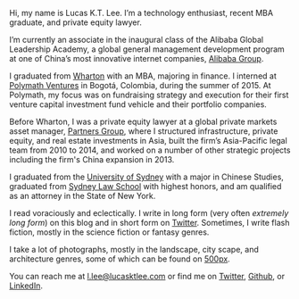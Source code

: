 <p class="lede">Hi, my name is Lucas K.T. Lee. I’m a technology enthusiast, recent <abbr>MBA</abbr> graduate, and private equity lawyer.</p>

I’m currently an associate in the inaugural class of the Alibaba Global Leadership Academy, a global general management development program at one of China’s most innovative internet companies, [Alibaba Group](http://www.alibabagroup.com/en/global/home/).

I graduated from [Wharton](http://www.wharton.upenn.edu/) with an <abbr>MBA</abbr>, majoring in finance. I interned at [Polymath Ventures](http://www.polymathv.com/) in Bogotá, Colombia, during the summer of 2015. At Polymath, my focus was on fundraising strategy and execution for their first venture capital investment fund vehicle and their portfolio companies.

Before Wharton, I was a private equity lawyer at a global private markets asset manager, [Partners Group](http://www.partnersgroup.com/), where I structured infrastructure, private equity, and real estate investments in Asia, built the firm’s Asia-Pacific legal team from 2010 to 2014, and worked on a number of other strategic projects including the firm's China expansion in 2013.

I graduated from the [University of Sydney](http://sydney.edu.au) with a major in Chinese Studies, graduated from [Sydney Law School](http://sydney.edu.au/law/) with highest honors, and am qualified as an attorney in the State of New York.

I read voraciously and eclectically. I write in long form (very often _extremely long form_) on this blog and in short form on [Twitter](https://twitter.com/LucasKTLee/). Sometimes, I write flash fiction, mostly in the science fiction or fantasy genres.

I take a lot of photographs, mostly in the landscape, city scape, and architecture genres, some of which can be found on [500px](https://500px.com/lucasktlee/). 

You can reach me at [l.lee@lucasktlee.com](mailto:l.lee@lucasktlee.com) or find me on [Twitter](https://twitter.com/LucasKTLee/), [Github](https://github.com/lucasktlee/), or [LinkedIn](http://www.linkedin.com/in/lucasktlee/).
